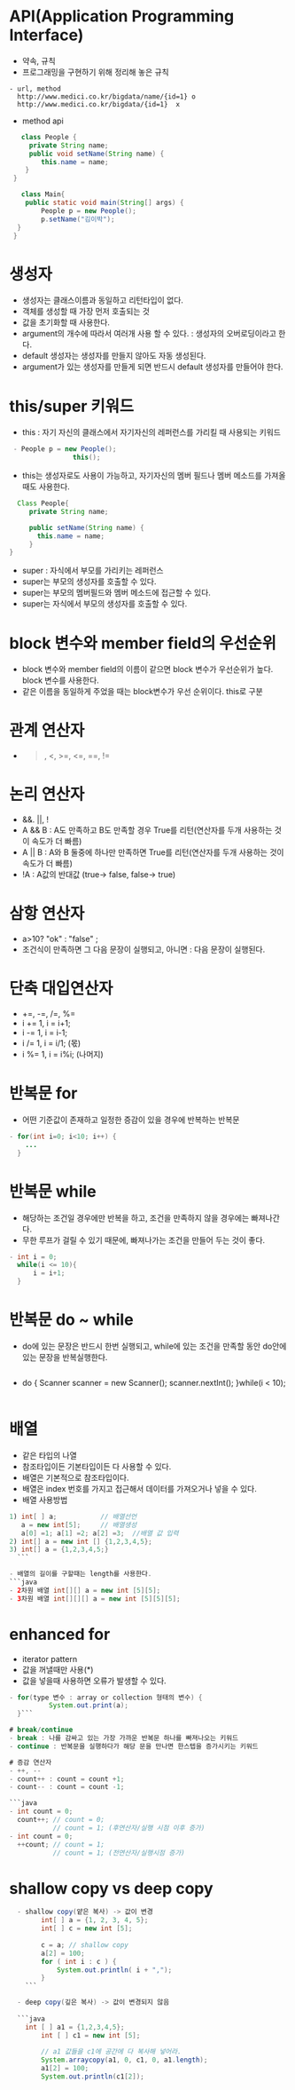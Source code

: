 
# API(Application Programming Interface)
 - 약속, 규칙
 - 프로그래밍을 구현하기 위해 정리해 놓은 규칙
 ```
 - url, method
   http://www.medici.co.kr/bigdata/name/{id=1} o
   http://www.medici.co.kr/bigdata/{id=1}  x
```
 - method api
```java
   class People { 
 	 private String name;
 	 public void setName(String name) {
    	this.name = name;
 	}
 }
```
```java
   class Main{ 
   	public static void main(String[] args) {
   		People p = new People();
   		p.setName("김이박");
  }
 }
```
# 생성자
  - 생성자는 클래스이름과 동일하고 리턴타입이 없다.
  - 객체를 생성할 때 가장 먼저 호출되는 것
  - 값을 초기화할 때 사용한다.
  - argument의 개수에 따라서 여러개 사용 할 수 있다.
    : 생성자의 오버로딩이라고 한다. 
  - default 생성자는 생성자를 만들지 않아도 자동 생성된다.
  - argument가 있는 생성자를 만들게 되면 반드시 default 생성자를
    만들어야 한다.  
    
# this/super 키워드
 - this : 자기 자신의 클래스에서 자기자신의 레퍼런스를 가리킬 때 사용되는 키워드
 ```java
  - People p = new People();
                 this();
```
 - this는 생성자로도 사용이 가능하고, 
   자기자신의 멤버 필드나 멤버 메소드를 가져올때도 사용한다.
 ```java
   Class People{
      private String name;

      public setName(String name) {
        this.name = name;
      }
 }
   ```
  - super : 자식에서 부모를 가리키는 레퍼런스
  - super는 부모의 생성자를 호출할 수 있다.
  - super는 부모의 멤버필드와 멤버 메소드에 접근할 수 있다.
  - super는 자식에서 부모의 생성자를 호출할 수 있다.   

# block 변수와 member field의 우선순위
  - block 변수와 member field의 이름이 같으면 block 변수가 우선순위가 높다. 
    block 변수를 사용한다. 
  - 같은 이름을 동일하게 주었을 때는 block변수가 우선 순위이다. this로 구분


# 관계 연산자 
  - >, <, >=, <=, ==, !=

# 논리 연산자
  - &&. ||, !
  - A && B : A도 만족하고 B도 만족할 경우 True를 리턴(연산자를 두개 사용하는 것이 속도가 더 빠름)
  - A || B : A와 B 둘중에 하나만 만족하면 True를 리턴(연산자를 두개 사용하는 것이 속도가 더 빠름)
  -  !A    : A값의 반대값 (true-> false, false-> true)

# 삼항 연산자
  - a>10? "ok" : "false" ;
  - 조건식이 만족하면 그 다음 문장이 실행되고, 아니면 : 다음 문장이 실행된다. 

# 단축 대입연산자
  - +=, -=, /=, %=
  - i += 1, i = i+1; 
  - i -= 1, i = i-1;
  - i /= 1, i = i/1; (몫)
  - i %= 1, i = i%i; (나머지)

# 반복문 for 
  - 어떤 기준값이 존재하고 일정한 증감이 있을 경우에 반복하는 반복문
  ```java
  - for(int i=0; i<10; i++) {
      ...
    }
```
# 반복문 while
  - 해당하는 조건일 경우에만 반복을 하고, 조건을 만족하지 않을 경우에는 빠져나간다. 
  - 무한 루프가 걸릴 수 있기 때문에, 빠져나가는 조건을 만들어 두는 것이 좋다. 
  
  ```java
  - int i = 0;
  	while(i <= 10){
  		i = i+1;
  	}
```
# 반복문 do ~ while
  - do에 있는 문장은 반드시 한번 실행되고, while에 있는 조건을 만족할 동안 do안에 있는 문장을
    반복실행한다. 
    
    ```java
  - do {
  	  Scanner scanner = new Scanner();
  	  scanner.nextInt();
  	}while(i < 10); 
    ```

# 배열
  - 같은 타입의 나열
  - 참조타입이든 기본타입이든 다 사용할 수 있다.
  - 배열은 기본적으로 참조타입이다. 
  - 배열은 index 번호를 가지고 접근해서 데이터를 가져오거나 넣을 수 있다. 
  - 배열 사용방법
  
  ```java
  1) int[ ] a;           // 배열선언 
     a = new int[5];     // 배열생성
     a[0] =1; a[1] =2; a[2] =3;  //배열 값 입력
  2) int[] a = new int [] {1,2,3,4,5};
  3) int[] a = {1,2,3,4,5;}
    ```

  - 배열의 길이를 구할때는 length를 사용한다.
  ```java
- 2차원 배열 int[][] a = new int [5][5];
- 3차원 배열 int[][][] a = new int [5][5][5];
  ```

# enhanced for 
  - iterator pattern
  - 값을 꺼낼때만 사용(*)
  - 값을 넣을때 사용하면 오류가 발생할 수 있다. 
  
  ```java
  - for(type 변수 : array or collection 형태의 변수) {
  			System.out.print(a);
  	}```

# break/continue
  - break : 나를 감싸고 있는 가장 가까운 반복문 하나를 빠져나오는 키워드
  - continue : 반복문을 실행하다가 해당 문을 만나면 한스텝을 증가시키는 키워드 

# 증감 연산자
  - ++, -- 
  - count++ : count = count +1;
  - count-- : count = count -1;
  
```java
  - int count = 0;
    count++; // count = 0;
             // count = 1; (후연산자/실행 시점 이후 증가)
  - int count = 0;
    ++count; // count = 1;
             // count = 1; (전연산자/실행시점 증가)
```
# shallow copy vs deep copy
```java
  - shallow copy(얕은 복사) -> 값이 변경
		int[ ] a = {1, 2, 3, 4, 5};
		int[ ] c = new int [5];
		
		c = a; // shallow copy
		a[2] = 100; 
		for ( int i : c ) {
			System.out.println( i + ",");
		}
    ```

  - deep copy(깊은 복사) -> 값이 변경되지 않음
  
  ```java
  	int [ ] a1 = {1,2,3,4,5};
		int [ ] c1 = new int [5];
		
		// a1 값들을 c1에 공간에 다 복사해 넣어라. 
		System.arraycopy(a1, 0, c1, 0, a1.length);
		a1[2] = 100;
		System.out.println(c1[2]);
```
